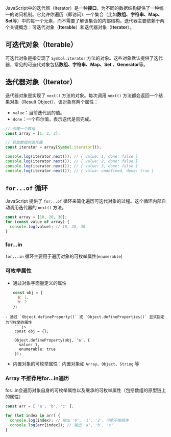 JavaScript中的迭代器（Iterator）是一种**接口**，为不同的数据结构提供了一种统一的访问机制。它允许你遍历（即访问）一个集合（比如**数组、字符串、Map、Set**等）中的每一个元素，而不需要了解该集合的内部结构。迭代器主要依赖于两个关键概念：可迭代对象（**Iterable**）和迭代器对象（**Iterator**）。

## 可迭代对象（Iterable）
可迭代对象是指实现了 `Symbol.iterator` 方法的对象。这些对象默认提供了迭代器，常见的可迭代对象包括**数组、字符串、Map、Set 、Generator**等。

## 迭代器对象（Iterator）
迭代器对象是实现了 `next()` 方法的对象。每次调用 `next()` 方法都会返回一个结果对象（Result Object），该对象有两个属性：
- `value`：当前迭代到的值。
- `done`：一个布尔值，表示迭代是否完成。

```js
// 创建一个数组
const array = [1, 2, 3];

// 获取数组的迭代器
const iterator = array[Symbol.iterator]();

console.log(iterator.next()); // { value: 1, done: false }
console.log(iterator.next()); // { value: 2, done: false }
console.log(iterator.next()); // { value: 3, done: false }
console.log(iterator.next()); // { value: undefined, done: true }
```

## `for...of` 循环
JavaScript 提供了 `for...of` 循环来简化遍历可迭代对象的过程。这个循环内部自动调用迭代器的 `next()` 方法。
```js
const array = [10, 20, 30];
for (const value of array) {
  console.log(value); // 10, 20, 30
}
```

### for...in
`for...in` 循环主要用于遍历对象的可枚举属性(`enumerable`)

### 可枚举属性
- 通过对象字面量定义的属性
	```js
	const obj = {
	  a: 1,
	  b: 2
	};
```
- 通过 `Object.defineProperty()` 或 `Object.defineProperties()` 显式指定为可枚举的属性
	```js
	const obj = {};
	
	Object.defineProperty(obj, 'a', {
	  value: 1,
	  enumerable: true
	});
```
- 内置对象的可枚举属性：内置对象如 `Array`、`Object`、`String` 等

### Array 不推荐用for...in遍历
for...in会遍历对象自身的可枚举属性以及继承的可枚举属性（包括数组的原型链上的属性）
```js
const arr = [ 'a', 'b', 'c' ];

for (let index in arr) {
  console.log(index); // 输出 '0', '1', '2'，可能不按顺序
  console.log(arr[index]); // 输出 'a', 'b', 'c'
}

```
